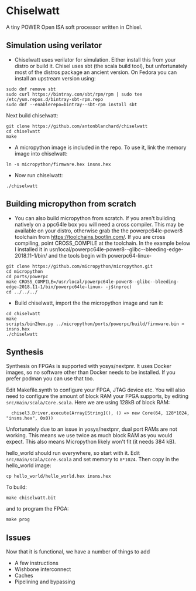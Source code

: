 # Chiselwatt

A tiny POWER Open ISA soft processor written in Chisel.

## Simulation using verilator

* Chiselwatt uses verilator for simulation. Either install this from your
distro or build it. Chisel uses sbt (the scala build tool), but unfortunately
most of the distros package an ancient version. On Fedora you can install an
upstream version using:

```
sudo dnf remove sbt
sudo curl https://bintray.com/sbt/rpm/rpm | sudo tee /etc/yum.repos.d/bintray-sbt-rpm.repo
sudo dnf --enablerepo=bintray--sbt-rpm install sbt
```

Next build chiselwatt:

```
git clone https://github.com/antonblanchard/chiselwatt
cd chiselwatt
make
```

* A micropython image is included in the repo. To use it, link the memory image into chiselwatt:

```
ln -s micropython/firmware.hex insns.hex
```

* Now run chiselwatt:

```
./chiselwatt
```

## Building micropython from scratch

* You can also build micropython from scratch. If you aren't building natively on a ppc64le box you will need a cross compiler. This may be available on your distro, otherwise grab the the powerpc64le-power8 toolchain from https://toolchains.bootlin.com/. If you are cross compiling, point CROSS_COMPILE at the toolchain. In the example below I installed it in usr/local/powerpc64le-power8--glibc--bleeding-edge-2018.11-1/bin/ and the tools begin with powerpc64-linux-

```
git clone https://github.com/micropython/micropython.git
cd micropython
cd ports/powerpc
make CROSS_COMPILE=/usr/local/powerpc64le-power8--glibc--bleeding-edge-2018.11-1/bin/powerpc64le-linux- -j$(nproc)
cd ../../../
```

* Build chiselwatt, import the the micropython image and run it:

```
cd chiselwatt
make
scripts/bin2hex.py ../micropython/ports/powerpc/build/firmware.bin > insns.hex
./chiselwatt
```

## Synthesis

Synthesis on FPGAs is supported with yosys/nextpnr. It uses Docker images, so no software other
than Docker needs to be installed. If you prefer podman you can use that too.

Edit Makefile.synth to configure your FPGA, JTAG device etc. You will also need to configure the
amount of block RAM your FPGA supports, by editing `src/main/scala/Core.scala`. Here we are using
128kB of block RAM:

```
  chisel3.Driver.execute(Array[String](), () => new Core(64, 128*1024, "insns.hex", 0x0))
```

Unfortunately due to an issue in yosys/nextpnr, dual port RAMs are not working. This means we use
twice as much block RAM as you would expect. This also means Micropython likely won't fit (it needs
384 kB).

hello_world should run everywhere, so start with it. Edit `src/main/scala/Core.scala` and set memory
to `8*1024`. Then copy in the hello_world image:

```
cp hello_world/hello_world.hex insns.hex
```

To build:

```
make chiselwatt.bit
```

and to program the FPGA:

```
make prog
```

## Issues
Now that it is functional, we have a number of things to add
- A few instructions
- Wishbone interconnect
- Caches
- Pipelining and bypassing
